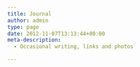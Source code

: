 ```yaml
---
title: Journal
author: admin
type: page
date: 2012-11-07T13:13:44+00:00
meta-description:
  - Occasional writing, links and photos

---
```

